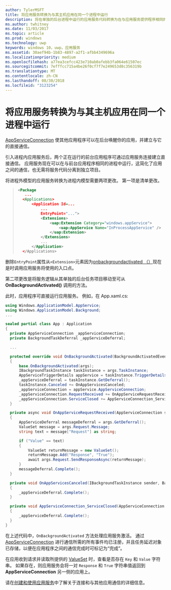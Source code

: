 ```yaml
---
author: TylerMSFT
title: 将应用服务转换为与其主机应用在同一个进程中运行
description: 将在单独的后台进程中运行的应用服务代码转换为在与应用服务提供程序相同的进程中运行的代码。
ms.author: twhitney
ms.date: 11/03/2017
ms.topic: article
ms.prod: windows
ms.technology: uwp
keywords: windows 10，uwp，应用服务
ms.assetid: 30aef94b-1b83-4897-a2f1-afbb4349696a
ms.localizationpriority: medium
ms.openlocfilehash: a77ea3cefcc423e710ab0afebb3fa064e61507ec
ms.sourcegitcommit: 7efffcc715a4be26f0cf7f7e249653d8c356319b
ms.translationtype: MT
ms.contentlocale: zh-CN
ms.lasthandoff: 08/30/2018
ms.locfileid: "3123254"
---
```

# <a name="convert-an-app-service-to-run-in-the-same-process-as-its-host-app"></a>将应用服务转换为与其主机应用在同一个进程中运行

[AppServiceConnection](https://msdn.microsoft.com/library/windows/apps/windows.applicationmodel.appservice.appserviceconnection.aspx) 使其他应用程序可以在后台唤醒你的应用，并建立与它的直接通信。

引入进程内应用服务后，两个正在运行的前台应用程序可通过应用服务连接建立直接通信。 应用服务现在可以在与前台应用程序相同的进程中运行，这简化了应用之间的通信，也无需将服务代码分离到独立项目。

将进程外模型的应用服务转换为进程内模型需要两项更改。 第一项是清单更改。

> ```xml
> <Package
>    ...
>   <Applications>
>       <Application Id=...
>           ...
>           EntryPoint="...">
>           <Extensions>
>               <uap:Extension Category="windows.appService">
>                   <uap:AppService Name="InProcessAppService" />
>               </uap:Extension>
>           </Extensions>
>           ...
>       </Application>
>   </Applications>
> ```

删除`EntryPoint`属性从`<Extension>`元素因为[onbackgroundactivated （）](https://msdn.microsoft.com/library/windows/apps/windows.ui.xaml.application.onbackgroundactivated.aspx)现在是时调用应用服务将使用的入口点。

第二项更改是将服务逻辑从其单独的后台任务项目移动至可从 **OnBackgroundActivated()** 调用的方法。

此时，应用程序可直接运行应用服务。 例如，在 App.xaml.cs:

``` cs
using Windows.ApplicationModel.AppService;
using Windows.ApplicationModel.Background;
...

sealed partial class App : Application
{
  private AppServiceConnection _appServiceConnection;
  private BackgroundTaskDeferral _appServiceDeferral;

  ...

  protected override void OnBackgroundActivated(BackgroundActivatedEventArgs args)
  {
      base.OnBackgroundActivated(args);
      IBackgroundTaskInstance taskInstance = args.TaskInstance;
      AppServiceTriggerDetails appService = taskInstance.TriggerDetails as AppServiceTriggerDetails;
      _appServiceDeferral = taskInstance.GetDeferral();
      taskInstance.Canceled += OnAppServicesCanceled;
      _appServiceConnection = appService.AppServiceConnection;
      _appServiceConnection.RequestReceived += OnAppServiceRequestReceived;
      _appServiceConnection.ServiceClosed += AppServiceConnection_ServiceClosed;
  }

  private async void OnAppServiceRequestReceived(AppServiceConnection sender, AppServiceRequestReceivedEventArgs args)
  {
      AppServiceDeferral messageDeferral = args.GetDeferral();
      ValueSet message = args.Request.Message;
      string text = message["Request"] as string;

      if ("Value" == text)
      {
          ValueSet returnMessage = new ValueSet();
          returnMessage.Add("Response", "True");
          await args.Request.SendResponseAsync(returnMessage);
      }
      messageDeferral.Complete();
  }

  private void OnAppServicesCanceled(IBackgroundTaskInstance sender, BackgroundTaskCancellationReason reason)
  {
      _appServiceDeferral.Complete();
  }

  private void AppServiceConnection_ServiceClosed(AppServiceConnection sender, AppServiceClosedEventArgs args)
  {
      _appServiceDeferral.Complete();
  }
}
```

在上述代码中，`OnBackgroundActivated` 方法处理应用服务激活。 通过 [AppServiceConnection](https://msdn.microsoft.com/library/windows/apps/windows.applicationmodel.appservice.appserviceconnection.aspx) 进行通信所需的所有事件均已注册，并且任务延迟对象已存储，以便在应用程序之间的通信完成时可标记为“完成”。

在应用收到请求并读取所提供的 [ValueSet](https://msdn.microsoft.com/library/windows/apps/windows.foundation.collections.valueset.aspx) 时，查看是否存在 `Key` 和 `Value` 字符串。 如果存在，则应用服务会将一对 `Response` 和 `True` 字符串值返回到 **AppServiceConnection** 另一侧的应用上。

请在[创建和使用应用服务](https://msdn.microsoft.com/windows/uwp/launch-resume/how-to-create-and-consume-an-app-service?f=255&MSPPError=-2147217396)中了解关于连接和与其他应用通信的详细信息。
